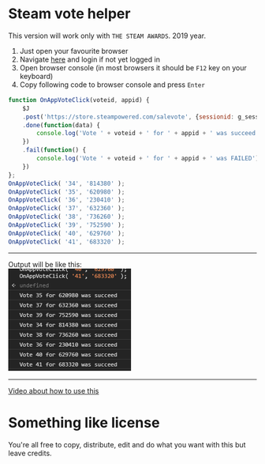 # Steam vote helper

This version will work only with `THE STEAM AWARDS`. 2019 year.

1. Just open your favourite browser
2. Navigate [here](https://store.steampowered.com/) and login if not yet logged in
3. Open browser console (in most browsers it should be `F12` key on your keyboard)
4. Copy following code to browser console and press `Enter`  
```js
function OnAppVoteClick(voteid, appid) {
	$J
	.post('https://store.steampowered.com/salevote', {sessionid: g_sessionID, voteid: voteid, appid: appid,  developerid: 0 })
	.done(function(data) {
		console.log('Vote ' + voteid + ' for ' + appid + ' was succeed');
	})
	.fail(function() {
		console.log('Vote ' + voteid + ' for ' + appid + ' was FAILED');
	}) 
};
OnAppVoteClick( '34', '814380' );
OnAppVoteClick( '35', '620980' );
OnAppVoteClick( '36', '230410' );
OnAppVoteClick( '37', '632360' );
OnAppVoteClick( '38', '736260' );
OnAppVoteClick( '39', '752590' );
OnAppVoteClick( '40', '629760' );
OnAppVoteClick( '41', '683320' );
```

---

Output will be like this:  
![output image](sample_output.png)

---

[Video about how to use this](https://www.youtube.com/watch?v=5y8xr42ZjWo)

# Something like license
You're all free to copy, distribute, edit and do what you want with this but leave credits.
